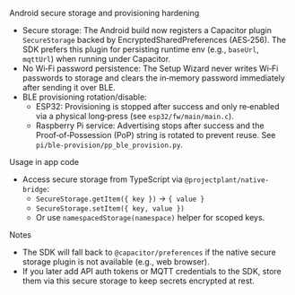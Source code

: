 Android secure storage and provisioning hardening

- Secure storage: The Android build now registers a Capacitor plugin `SecureStorage` backed by EncryptedSharedPreferences (AES‑256). The SDK prefers this plugin for persisting runtime env (e.g., `baseUrl`, `mqttUrl`) when running under Capacitor.
- No Wi‑Fi password persistence: The Setup Wizard never writes Wi‑Fi passwords to storage and clears the in‑memory password immediately after sending it over BLE.
- BLE provisioning rotation/disable:
  - ESP32: Provisioning is stopped after success and only re‑enabled via a physical long‑press (see `esp32/fw/main/main.c`).
  - Raspberry Pi service: Advertising stops after success and the Proof‑of‑Possession (PoP) string is rotated to prevent reuse. See `pi/ble-provision/pp_ble_provision.py`.

Usage in app code

- Access secure storage from TypeScript via `@projectplant/native-bridge`:
  - `SecureStorage.getItem({ key })` → `{ value }`
  - `SecureStorage.setItem({ key, value })`
  - Or use `namespacedStorage(namespace)` helper for scoped keys.

Notes

- The SDK will fall back to `@capacitor/preferences` if the native secure storage plugin is not available (e.g., web browser).
- If you later add API auth tokens or MQTT credentials to the SDK, store them via this secure storage to keep secrets encrypted at rest.

